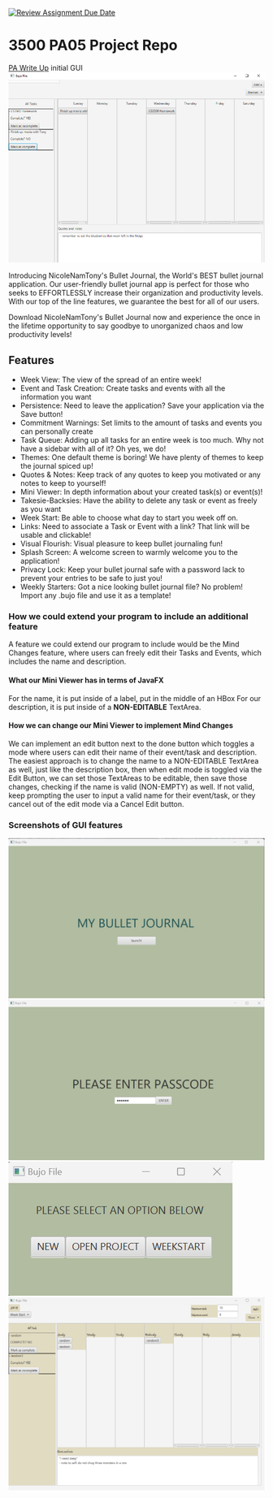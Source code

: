 [![Review Assignment Due Date](https://classroom.github.com/assets/deadline-readme-button-24ddc0f5d75046c5622901739e7c5dd533143b0c8e959d652212380cedb1ea36.svg)](https://classroom.github.com/a/x6ckGcN8)
# 3500 PA05 Project Repo

[PA Write Up](https://markefontenot.notion.site/PA-05-8263d28a81a7473d8372c6579abd6481)
initial GUI
![](sampleGUI.png)

Introducing NicoleNamTony's Bullet Journal, the World's BEST bullet journal application. Our user-friendly bullet 
journal app is perfect for those who seeks to EFFORTLESSLY increase their organization and productivity levels. With
our top of the line features, we guarantee the best for all of our users.

Download NicoleNamTony's Bullet Journal now and experience the once in the lifetime opportunity to say goodbye to
unorganized chaos and low productivity levels!

## Features
- Week View: The view of the spread of an entire week!
- Event and Task Creation: Create tasks and events with all the information you want
- Persistence: Need to leave the application? Save your application via the Save button!
- Commitment Warnings: Set limits to the amount of tasks and events you can personally create
- Task Queue: Adding up all tasks for an entire week is too much. Why not have a sidebar with all of it? Oh yes, we do!
- Themes: One default theme is boring! We have plenty of themes to keep the journal spiced up!
- Quotes & Notes: Keep track of any quotes to keep you motivated or any notes to keep to yourself!
- Mini Viewer: In depth information about your created task(s) or event(s)!
- Takesie-Backsies: Have the ability to delete any task or event as freely as you want
- Week Start: Be able to choose what day to start you week off on.
- Links: Need to associate a Task or Event with a link? That link will be usable and clickable!
- Visual Flourish: Visual pleasure to keep bullet journaling fun!
- Splash Screen: A welcome screen to warmly welcome you to the application!
- Privacy Lock: Keep your bullet journal safe with a password lack to prevent your entries to be safe to just you!
- Weekly Starters: Got a nice looking bullet journal file? No problem! Import any .bujo file and use it as a template!

### How we could extend your program to include an additional feature
A feature we could extend our program to include would be the Mind Changes feature, where users can freely edit their
Tasks and Events, which includes the name and description.

#### What our Mini Viewer has in terms of JavaFX
For the name, it is put inside of a label, put in the middle of an HBox
For our description, it is put inside of a **NON-EDITABLE** TextArea.

#### How we can change our Mini Viewer to implement Mind Changes
We can implement an edit button next to the done button which toggles a mode where users can edit their name of their
event/task and description. The easiest approach is to change the name to a NON-EDITABLE TextArea as well, just like
the description box, then when edit mode is toggled via the Edit Button, we can set those TextAreas to be editable, then
save those changes, checking if the name is valid (NON-EMPTY) as well. If not valid, keep prompting the user to input 
a valid name for their event/task, or they cancel out of the edit mode via a Cancel Edit button.

### Screenshots of GUI features
![](splashscreen.png)
![](passwordscreen.png)
![](welcomescreen.png)
![](calendarscreen.png)